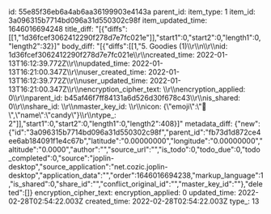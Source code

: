 id: 55e85f36eb6a4ab6aa36199903e4143a
parent_id: 
item_type: 1
item_id: 3a096315b7714bd096a31d550302c98f
item_updated_time: 1646016694248
title_diff: "[{\"diffs\":[[1,\"1d36fcef3062412290f278d7e7fc021e\"]],\"start1\":0,\"start2\":0,\"length1\":0,\"length2\":32}]"
body_diff: "[{\"diffs\":[[1,\"5. Goodies (1)\\\r\\\n\\\r\\\nid: 1d36fcef3062412290f278d7e7fc021e\\\r\\\ncreated_time: 2022-01-13T16:12:39.772Z\\\r\\\nupdated_time: 2022-01-13T16:21:00.347Z\\\r\\\nuser_created_time: 2022-01-13T16:12:39.772Z\\\r\\\nuser_updated_time: 2022-01-13T16:21:00.347Z\\\r\\\nencryption_cipher_text: \\\r\\\nencryption_applied: 0\\\r\\\nparent_id: b45af46f7ff84131a6d526d30f678c43\\\r\\\nis_shared: 0\\\r\\\nshare_id: \\\r\\\nmaster_key_id: \\\r\\\nicon: {\\\"emoji\\\":\\\"🍬\\\",\\\"name\\\":\\\"candy\\\"}\\\r\\\ntype_: 2\"]],\"start1\":0,\"start2\":0,\"length1\":0,\"length2\":408}]"
metadata_diff: {"new":{"id":"3a096315b7714bd096a31d550302c98f","parent_id":"fb73d1d872ce4ee6ab184091f1e4c67b","latitude":"0.00000000","longitude":"0.00000000","altitude":"0.0000","author":"","source_url":"","is_todo":0,"todo_due":0,"todo_completed":0,"source":"joplin-desktop","source_application":"net.cozic.joplin-desktop","application_data":"","order":1646016694238,"markup_language":1,"is_shared":0,"share_id":"","conflict_original_id":"","master_key_id":""},"deleted":[]}
encryption_cipher_text: 
encryption_applied: 0
updated_time: 2022-02-28T02:54:22.003Z
created_time: 2022-02-28T02:54:22.003Z
type_: 13